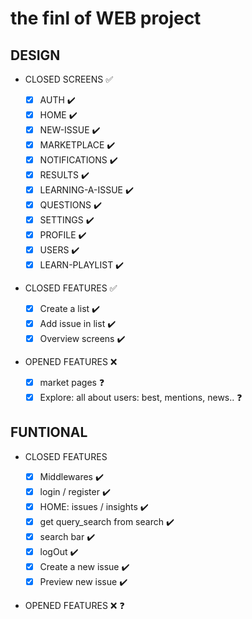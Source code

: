 # the finl of WEB project

## DESIGN

- CLOSED SCREENS ✅

  - [x] AUTH ✔️️
  - [x] HOME ✔️️
  - [x] NEW-ISSUE ✔️️
  - [x] MARKETPLACE ✔️️
  - [x] NOTIFICATIONS ✔️️
  - [x] RESULTS ✔️️
  - [x] LEARNING-A-ISSUE ✔️️
  - [x] QUESTIONS ✔️️
  - [x] SETTINGS ✔️️
  - [x] PROFILE ✔️
  - [x] USERS ✔️
  - [x] LEARN-PLAYLIST ✔️

- CLOSED FEATURES ✅

  - [x] Create a list ✔️
  - [x] Add issue in list ✔️
  - [x] Overview screens ✔️

- OPENED FEATURES ❌
  - [x] market pages ❓
  - [x] Explore: all about users: best, mentions, news.. ❓

## FUNTIONAL

- CLOSED FEATURES

  - [x] Middlewares ✔️
  - [x] login / register ✔️
  - [x] HOME: issues / insights ✔️
  - [x] get query_search from search ✔️
  - [x] search bar ✔️
  - [x] logOut ✔️
  - [x] Create a new issue ✔️
  - [x] Preview new issue ✔️
  
- OPENED FEATURES ❌ ❓
